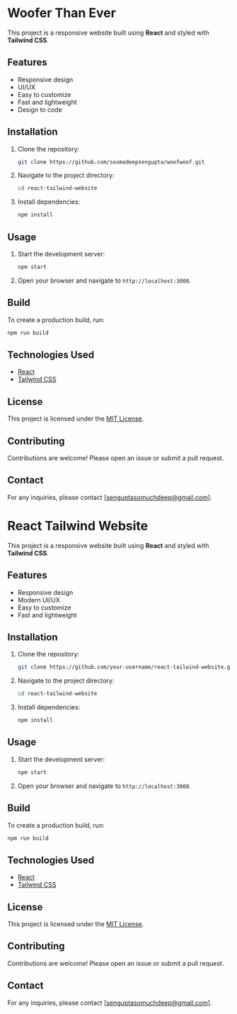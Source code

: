 # Woofer Than Ever

This project is a responsive website built using **React** and styled with **Tailwind CSS**.

## Features

- Responsive design
- UI/UX
- Easy to customize
- Fast and lightweight
- Design to code

## Installation

1. Clone the repository:
    ```bash
    git clone https://github.com/soumadeepsengupta/woofwoof.git
    ```
2. Navigate to the project directory:
    ```bash
    cd react-tailwind-website
    ```
3. Install dependencies:
    ```bash
    npm install
    ```

## Usage

1. Start the development server:
    ```bash
    npm start
    ```
2. Open your browser and navigate to `http://localhost:3000`.

## Build

To create a production build, run:
```bash
npm run build
```

## Technologies Used

- [React](https://reactjs.org/)
- [Tailwind CSS](https://tailwindcss.com/)

## License

This project is licensed under the [MIT License](LICENSE).

## Contributing

Contributions are welcome! Please open an issue or submit a pull request.

## Contact

For any inquiries, please contact [senguptasomuchdeep@gmail.com].
# React Tailwind Website

This project is a responsive website built using **React** and styled with **Tailwind CSS**.

## Features

- Responsive design
- Modern UI/UX
- Easy to customize
- Fast and lightweight

## Installation

1. Clone the repository:
    ```bash
    git clone https://github.com/your-username/react-tailwind-website.git
    ```
2. Navigate to the project directory:
    ```bash
    cd react-tailwind-website
    ```
3. Install dependencies:
    ```bash
    npm install
    ```

## Usage

1. Start the development server:
    ```bash
    npm start
    ```
2. Open your browser and navigate to `http://localhost:3000`.

## Build

To create a production build, run:
```bash
npm run build
```

## Technologies Used

- [React](https://reactjs.org/)
- [Tailwind CSS](https://tailwindcss.com/)

## License

This project is licensed under the [MIT License](LICENSE).

## Contributing

Contributions are welcome! Please open an issue or submit a pull request.

## Contact

For any inquiries, please contact [senguptasomuchdeep@gmail.com].
